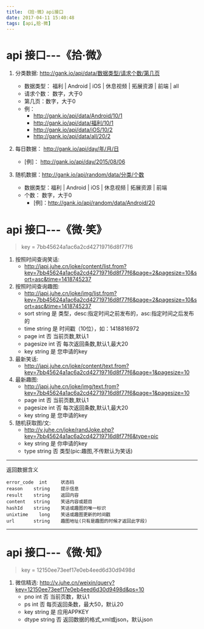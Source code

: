 ```yaml
---
title: 《拾·微》api接口
date: 2017-04-11 15:40:48
tags: [api,拾·微]
---
```


# api 接口---《拾·微》

1.  分类数据: http://gank.io/api/data/数据类型/请求个数/第几页
     * 数据类型： 福利 | Android | iOS | 休息视频 | 拓展资源 | 前端 | all
     * 请求个数： 数字，大于0
     * 第几页：数字，大于0
     * 例：
         * http://gank.io/api/data/Android/10/1
         * http://gank.io/api/data/福利/10/1
         * http://gank.io/api/data/iOS/10/2
         * http://gank.io/api/data/all/20/2

2. 每日数据： http://gank.io/api/day/年/月/日
     * [例]： http://gank.io/api/day/2015/08/06

3. 随机数据：http://gank.io/api/random/data/分类/个数
     * 数据类型：福利 | Android | iOS | 休息视频 | 拓展资源 | 前端
     * 个数： 数字，大于0
         * [例]：http://gank.io/api/random/data/Android/20    




# api 接口---《微·笑》
    
    
>key = 7bb45624a1ac6a2cd42719716d8f77f6

1. 按照时间查询笑话: 
    * http://japi.juhe.cn/joke/content/list.from?key=7bb45624a1ac6a2cd42719716d8f77f6&page=2&pagesize=10&sort=asc&time=1418745237
2. 按照时间查询趣图: 
    * http://japi.juhe.cn/joke/img/list.from?key=7bb45624a1ac6a2cd42719716d8f77f6&page=2&pagesize=10&sort=asc&time=1418745237
    *   sort	string	是	类型，desc:指定时间之前发布的，asc:指定时间之后发布的
    *  	time	string	是	时间戳（10位），如：1418816972
    *  	page	int	否	当前页数,默认1
    *  	pagesize	int	否	每次返回条数,默认1,最大20
    *  	key	string	是	您申请的key
3. 最新笑话: 
    * http://japi.juhe.cn/joke/content/text.from?key=7bb45624a1ac6a2cd42719716d8f77f6&page=1&pagesize=10
4. 最新趣图: 
    * http://japi.juhe.cn/joke/img/text.from?key=7bb45624a1ac6a2cd42719716d8f77f6&page=1&pagesize=10
    *  	page	int	否	当前页数,默认1
    *  	pagesize	int	否	每次返回条数,默认1,最大20
    *  	key	string	是	您申请的key
5. 随机获取图/文: 
    * http://v.juhe.cn/joke/randJoke.php?key=7bb45624a1ac6a2cd42719716d8f77f6&type=pic
    *  	key	string	是	你申请的key
    *   type	string	否	类型(pic:趣图,不传默认为笑话)
 
 ---
 返回数据含义
 ```
error_code	int	    状态码
reason	  string	提示信息
result	  string	返回内容
content	  string	笑话内容或题目
hashId	  string	笑话或趣图的唯一标识
unixtime	long	笑话或趣图更新的时间戳
url	      string	趣图地址(只有是趣图的时候才返回此字段)
```

---


# api 接口---《微·知》

> key =  12150ee73eef17e0eb4eed6d30d9498d


1. 微信精选: http://v.juhe.cn/weixin/query?key=12150ee73eef17e0eb4eed6d30d9498d&ps=10
    *    pno	int	否	当前页数，默认1
    *  	ps	int	否	每页返回条数，最大50，默认20
    *   key	string	是	应用APPKEY
    *  	dtype	string	否	返回数据的格式,xml或json，默认json
    


